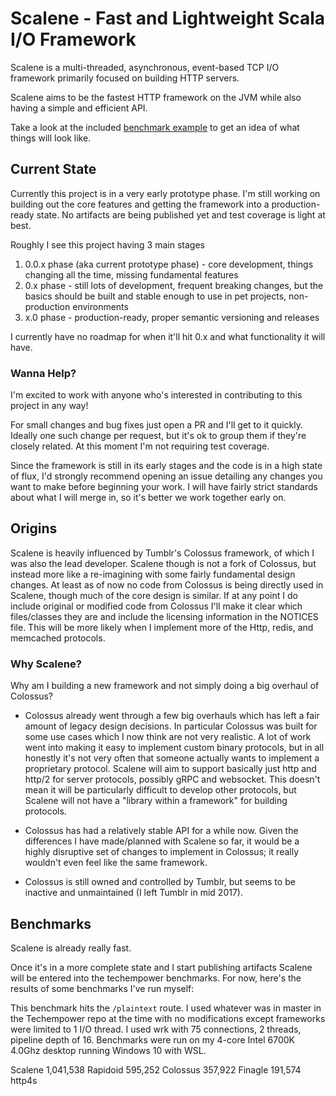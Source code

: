 # Scalene - Fast and Lightweight Scala I/O Framework

Scalene is a multi-threaded, asynchronous, event-based TCP I/O framework
primarily focused on building HTTP servers.

Scalene aims to be the fastest HTTP framework on the JVM while also having a
simple and efficient API.

Take a look at the included [benchmark
example](benchmark/src/main/scala/Main.scala) to get an idea of what things
will look like.

## Current State 

Currently this project is in a very early prototype phase.  I'm still working
on building out the core features and getting the framework into a
production-ready state.  No artifacts are being published yet and test coverage
is light at best.

Roughly I see this project having 3 main stages

1.  0.0.x phase (aka current prototype phase) - core development, things changing all the time, missing fundamental features
2.  0.x phase - still lots of development, frequent breaking changes, but the basics should be built and stable enough to use in pet projects, non-production environments
3.  x.0 phase - production-ready, proper semantic versioning and releases

I currently have no roadmap for when it'll hit 0.x and what functionality it will have.

### Wanna Help?

I'm excited to work with anyone who's interested in contributing to this
project in any way!  

For small changes and bug fixes just open a PR and I'll get to it quickly.
Ideally one such change per request, but it's ok to group them if they're
closely related.  At this moment I'm not requiring test coverage.

Since the framework is still in its early stages and the code is in a high
state of flux, I'd strongly recommend opening an issue detailing any changes
you want to make before beginning your work.  I will have fairly strict
standards about what I will merge in, so it's better we work together early on.

## Origins

Scalene is heavily influenced by Tumblr's Colossus framework, of which I was
also the lead developer. Scalene though is not a fork of Colossus, but instead
more like a re-imagining with some fairly fundamental design changes.  At least
as of now no code from Colossus is being directly used in Scalene, though much
of the core design is similar.  If at any point I do include original or
modified code from Colossus I'll make it clear which files/classes they are and
include the licensing information in the NOTICES file.  This will be more
likely when I implement more of the Http, redis, and memcached protocols.

### Why Scalene?

Why am I building a new framework and not simply doing a big overhaul of Colossus?  

* Colossus already went through a few big overhauls which has left a fair
  amount of legacy design decisions.  In particular Colossus was built for some
use cases which I now think are not very realistic.  A lot of work went into
making it easy to implement custom binary protocols, but in all honestly it's
not very often that someone actually wants to implement a proprietary protocol.
Scalene will aim to support basically just http and http/2 for server
protocols, possibly gRPC and websocket.  This doesn't mean it will be
particularly difficult to develop other protocols, but Scalene will not have a
"library within a framework" for building protocols.

*   Colossus has had a relatively stable API for a while now.  Given the
    differences I have made/planned with Scalene so far, it would be a highly
disruptive set of changes to implement in Colossus; it really wouldn't even
feel like the same framework.

* Colossus is still owned and controlled by Tumblr, but seems to be inactive and unmaintained (I left Tumblr in mid 2017).


## Benchmarks

Scalene is already really fast.  

Once it's in a more complete state and I start publishing artifacts Scalene
will be entered into the techempower benchmarks.  For now, here's the results
of some benchmarks I've run myself:

This benchmark hits the `/plaintext` route.  I used whatever was in master in
the Techempower repo at the time with no modifications except frameworks were
limited to 1 I/O thread.  I used wrk with 75 connections, 2 threads, pipeline
depth of 16.  Benchmarks were run on my 4-core Intel 6700K 4.0Ghz desktop
running Windows 10 with WSL.

Scalene 1,041,538
Rapidoid  595,252
Colossus  357,922
Finagle 191,574
http4s

